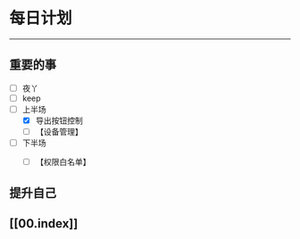 
# 每日计划
---
## 重要的事

- [ ]    夜丫
- [ ]   keep
- [ ]  上半场
	- [x] 导出按钮控制
	- [ ] 【设备管理】
- [ ] 下半场
	- [ ] 【权限白名单】



## 提升自己

  



## [[00.index]]










